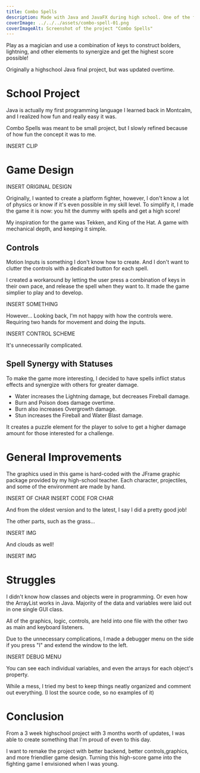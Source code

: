 ```yaml
---
title: Combo Spells
description: Made with Java and JavaFX during high school. One of the first programming projects I've made.
coverImage: ../../../assets/combo-spell-01.png
coverImageAlt: Screenshot of the project "Combo Spells"
---
```


Play as a magician and use a combination of keys to construct bolders, lightning, and other elements to synergize and get the highest score possible!

Originally a highschool Java final project, but was updated overtime.

# School Project

Java is actually my first programming language I learned back in Montcalm, and I realized how fun and really easy it was.

Combo Spells was meant to be small project, but I slowly refined because of how fun the concept it was to me.

INSERT CLIP

# Game Design

INSERT ORIGINAL DESIGN

Originally, I wanted to create a platform fighter, however, I don't know a lot of physics or know if it's even possible in my skill level. To simplify it, I made the game it is now: you hit the dummy with spells and get a high score!

My inspiration for the game was Tekken, and King of the Hat. A game with mechanical depth, and keeping it simple.

## Controls

Motion Inputs is something I don't know how to create. And I don't want to clutter the controls with a dedicated button for each spell.

I created a workaround by letting the user press a combination of keys in their own pace, and release the spell when they want to. It made the game simplier to play and to develop.

INSERT SOMETHING

However... Looking back, I'm not happy with how the controls were. Requiring two hands for movement and doing the inputs.

INSERT CONTROL SCHEME

It's unnecessarily complicated.

## Spell Synergy with Statuses

To make the game more interesting, I decided to have spells inflict status effects and synergize with others for greater damage.

- Water increases the Lightning damage, but decreases Fireball damage.
- Burn and Poison does damage overtime.
- Burn also increases Overgrowth damage.
- Stun increases the Fireball and Water Blast damage.

It creates a puzzle element for the player to solve to get a higher damage amount for those interested for a challenge.

# General Improvements

The graphics used in this game is hard-coded with the JFrame graphic package provided by my high-school teacher. Each character, projectiles, and some of the environment are made by hand.

INSERT OF CHAR
INSERT CODE FOR CHAR

And from the oldest version and to the latest, I say I did a pretty good job!

<!-- <ComparisonContainer>
      <Fragment slot="before"></Fragment>
      <Fragment slot="after"></Fragment>
    </ComparisonContainer> -->

The other parts, such as the grass...

INSERT IMG

And clouds as well!

INSERT IMG

# Struggles

I didn't know how classes and objects were in programming. Or even how the ArrayList works in Java. Majority of the data and variables were laid out in one single GUI class.

All of the graphics, logic, controls, are held into one file with the other two as main and keyboard listeners.

Due to the unnecessary complications, I made a debugger menu on the side if you press "I" and extend the window to the left.

INSERT DEBUG MENU

You can see each individual variables, and even the arrays for each object's property.

While a mess, I tried my best to keep things neatly organized and comment out everything. (I lost the source code, so no examples of it)

# Conclusion

From a 3 week highschool project with 3 months worth of updates, I was able to create something that I'm proud of even to this day.

I want to remake the project with better backend, better controls,graphics, and more friendlier game design. Turning this high-score game into the fighting game I envisioned when I was young.
